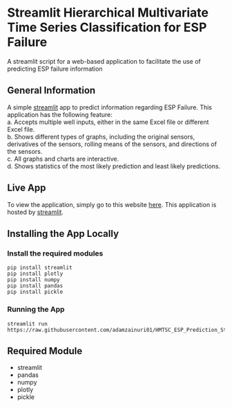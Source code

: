 # Streamlit Hierarchical Multivariate Time Series Classification for ESP Failure
A streamlit script for a web-based application to facilitate the use of predicting ESP failure information

## General Information
A simple [streamlit](https://streamlit.io) app to predict information regarding ESP Failure. This application has the following feature:  
a. Accepts multiple well inputs, either in the same Excel file or different Excel file.  
b. Shows different types of graphs, including the original sensors, derivatives of the sensors, rolling means of the sensors, and directions of the sensors.  
c. All graphs and charts are interactive.  
d. Shows statistics of the most likely prediction and least likely predictions.

## Live App
To view the application, simply go to this website [here](https://hmtsc-esp-failure-prediction.streamlit.app/). This application is hosted by [streamlit](https://streamlit.io).

## Installing the App Locally
### Install the required modules
```
pip install streamlit
pip install plotly
pip install numpy
pip install pandas
pip install pickle
```
### Running the App
```
streamlit run https://raw.githubusercontent.com/adamzainuri01/HMTSC_ESP_Prediction_Streamlit/HMTSC_Streamlit.py
```

## Required Module
- streamlit
- pandas
- numpy
- plotly
- pickle
